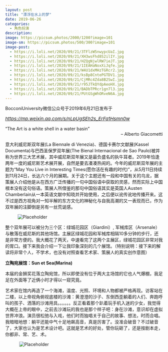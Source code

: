 ```yaml
---
layout: post
title: "漂浮在水上的梦"
date: 2019-06-26
categories:
  - 角色扮演
description:
image: https://picsum.photos/2000/1200?image=101
image-sm: https://picsum.photos/500/300?image=101
image-post: 
  - https://i.loli.net/2020/09/21/3TFlzW5nwypcUaI.jpg
  - https://i.loli.net/2020/09/21/XH3wsFhd8S2ilIY.jpg
  - https://i.loli.net/2020/09/21/HZQgNjwlRW7ieJT.jpg
  - https://i.loli.net/2020/09/21/1IEAHaNoxXiJqfe.jpg
  - https://i.loli.net/2020/09/21/W4U1dxMHzTGRcr2.jpg
  - https://i.loli.net/2020/09/21/ksBp8CntePGTDV1.jpg
  - https://i.loli.net/2020/09/21/CjMRc4Zda8B2SwI.jpg
  - https://i.loli.net/2020/09/21/r95JTkQYdpAeoHX.jpg
  - https://i.loli.net/2020/09/21/BADbTPRcr1gn7l3.jpg
  - https://i.loli.net/2020/09/21/PUtGSgWhORveN6A.jpg
---
```

BocconiUniversity微信公众号于2019年6月21日发布于

<a href="https://mp.weixin.qq.com/s/nLpUgSEh2s_ErFa1Hsmn0w"><i style="font-size:15px">https://mp.weixin.qq.com/s/nLpUgSEh2s_ErFa1Hsmn0w</i></a>
<div  class='quote'> “The Art is a white shell in a water basin” <br><div style="text-align:right">– Alberto Giacometti</div></div>

意大利威尼斯双年展(La Biennale di Venezia)、德国卡赛尔文献展(Kassel Documenta)与巴西圣保罗双年展(The Bienal Internacional de Sao Paulo)被并称为世界三大艺术展，其中威尼斯双年展又是最负盛名的执牛耳者。2019年恰逢两年一度的威尼斯艺术展开展，自然是要去凑凑热闹的。今年的威尼斯双年展的主题为“May You Live in Interesting Times(愿你活在有趣的时代)”，从5月11日持续到11月24日，长达六个月的展期。关于这个主题还有一段和中国有关的乌龙，据策展人介绍他是从在西方广泛传播的一句中国俗语中获取的灵感，然而实际上中国根本没有这句俗语。策展人所借鉴的那句中国俗语其实是英国人Austen Chamberlain从一本英语文献中知晓并开始使用，之后便以讹传讹地传播开来。这不过是西方视角对一知半解的东方文化的神秘化与自我高潮的又一表现而已，作为双年展的注脚倒是另有一丝荒诞感。


<figure>
  <img src="{{ page.image-post[0] }}" alt="Placeholder"/>
</figure>

整个双年展可以被分为三个区：绿城花园区（Giardini）, 军械库区（Arsenale）与散落在威尼斯的其他场馆。主展区绿城花园和军械库相隔10多分钟的步行，还是非常方便的。我大概花了两天，中速看完了这两个主展区，绿城花园区非常对我的胃口。接下来我会介绍一下让我印象深刻的几个展馆。（特别说明：接下来的解读将非常个人，不学术，也没有对照查看艺术家、策展人的真实创作意图）

<div><b>立陶宛展馆：Sun et Sea(Marina)</b></div>

本届的金狮奖花落立陶宛馆，所以即使没有位于两大主场馆的它也人气爆棚，我足足在外面等了近俩小时才得以一窥究竟。

艺术家在馆内再造了一个海滩，温度、光照、环境和人物都被严格再现。访客站在二楼，以上帝视角俯视底楼的沙滩：黄澄澄的沙子、东倒西歪躺着的人们、奔跑呼叫的孩子、洒落的沙滩用具。。。。。。反正看着那个趴着玩手机入迷的少女，我觉得大概在上帝的眼中，之前去沙滩玩的我也是那个样子吧：身在沙滩，意识却在虚拟世界冲浪。演员很松弛与入戏，他们时而独唱关于自己的故事、想法，时而合唱。我暗暗地想：躺平还能中气十足地飙高音，真是厉害了。没准会破音？不过破音了，大家也认为是艺术设计吧。这就是艺术的好处，管你玩砸了，还是按剧本走，你都非、常、艺、术。
<figure  class= "nav-fig">
  <figure style="width:35%; height:100%; margin:5px; overflow:hidden">
    <img src="{{ page.image-post[1] }}" alt="Placeholder" max-width="100%" max-height="100%" min-width="99%" min-height="99%"/>
  </figure>
  <figure style="width:35%; height:100%; margin:5px; overflow:hidden">
    <img src="{{ page.image-post[2] }}" alt="Placeholder" max-width="100%" max-height="100%" min-width="99%" min-height="99%"/>
  </figure>
  <figure style="width:35%; height:100%; margin:5px; overflow:hidden">
    <img src="{{ page.image-post[3] }}" alt="Placeholder" max-width="100%" max-height="100%" min-width="99%" min-height="99%"/>
  </figure>
</figure>


<div><b>英国馆：Cathy Wikes 个展</b></div>

每个国家馆的策展人都会带着那个国家策展的习惯和气息，比如英国馆的打光和大英博物馆一模一样，踩着的地板材质色泽也很像：无论在哪里，我们英国人都要端着，将讲究进行到底。在进入个展的一瞬间，我觉得自己进入了一个温暖的幼儿保温间，谦和的黄色、柔软的面料、随意摆放的玩具，空气中似乎飘着一股奶味一样。

<figure style="width:70%; margin:auto;">
  <img src="{{ page.image-post[4] }}" alt="Placeholder"/>
</figure>

<div><b>法国馆：Deep See Blue Surrounding You</b></div>

法国馆剑走偏锋地将入口设在了后门，所以我得沿着杂草丛生的小径绕到后面的，然后在门口工作人员会派发纸质面具（背面印着展览介绍）。首先映入眼帘的是用蓝色的凝胶覆盖住的地面，鸡蛋壳、鸟的模型、碎纸屑、易拉罐子。打开层层纱帘，便进入了观影厅，奇形怪状的羊毡材料制成的椅子，像踩在章鱼肚子上一样的地毯。在意识流的荧屏两侧各有一个房间，忽亮忽暗的灯光、超现实的摆设、五彩斑斓的挂毯。。。。。推开门走出场馆的时候，你会被一大片水雾遮盖视野，湿漉而冰凉的小水滴落在你的肌肤表面。一言以蔽之，整个观展体验就想做了一个超现实的蓝色基调的梦，潜意识逐渐下沉——光怪陆离的场景——水雾散开——欢迎回到现实世界。

<figure style="width:90%; margin:auto;">
  <img src="{{ page.image-post[5] }}" alt="Placeholder"/>
</figure>

别看了，没图，场馆太暗，我手太残👆

<div><b>以色利馆：Field Hospital</b></div>

非常酷！非常酷！非常酷！重要的话要说三遍。以色列馆直接被改造成了一家医院，致力于服务那些沉默的呐喊和处于不公正状态的人们，为它们带去慰藉。首先，你需要使用门口的机器取号，然后在整齐划一的蓝色等待区观看视频，直到你被叫号。随后，你前往医院前台，护士会问你：你想要哪一种治疗方案？随后我就不剧透啦。有机会的话，请务必体验一下。It’s ok to be weak and our hospital are there for you.

<figure  class= "nav-fig">
  <figure style="width:35%; height:100%; margin:5px; overflow:hidden">
    <img src="{{ page.image-post[6] }}" alt="Placeholder" max-width="100%" max-height="100%" min-width="99%" min-height="99%"/>
  </figure>
  <figure style="width:35%; height:100%; margin:5px; overflow:hidden">
    <img src="{{ page.image-post[7] }}" alt="Placeholder" max-width="100%" max-height="100%" min-width="99%" min-height="99%"/>
  </figure>
  <figure style="width:35%; height:100%; margin:5px; overflow:hidden">
    <img src="{{ page.image-post[8] }}" alt="Placeholder" max-width="100%" max-height="100%" min-width="99%" min-height="99%"/>
  </figure>
</figure>


以上就是来自前方随意的威尼斯双年展观展体验，可以的话请避免在盛夏季节去哟，除非你热爱地中海直射的阳光，或者你很想试一试刚买的防晒霜。

Profile

<figure style="width:90%; margin:auto;">
  <img src="{{ page.image-post[9] }}" alt="Placeholder"/>
</figure>

<div style="text-align:right;">
娄依伦<br>
MSc ACME<br>
Art Market, Museum and Heritage track
</div>

<br>
<h4>关于 Business&Arts</h4>

Business＆Arts成立于2016年，是Bocconi第一个汇集了对艺术行业运作感兴趣的国际学生的学生协会。 B＆A旨在成为支持博科尼大学创意领域以及培养审美欣赏，探索和文化参与生活方式的中心组织。

我们致力于将最好的艺术，风格，生活方式和旅行融为一体，为我们的会员和整个博科尼校区和社群提供行业思考和深入洞见。这个通常被视为“休闲”的领域，对于像意大利这样文化艺术传统悠久而发达的国家来说，更是一种不容小觑的软实力和巨大的有益资产。

<a href="https://businessnarts.com">https://businessnarts.com</a>

<a href="https://www.instagram.com/businessandarts/">https://www.instagram.com/businessandarts/</a>

<a href="https://www.facebook.com/bocconibusinessandarts/">https://www.facebook.com/bocconibusinessandarts/</a>

 
Yilun
